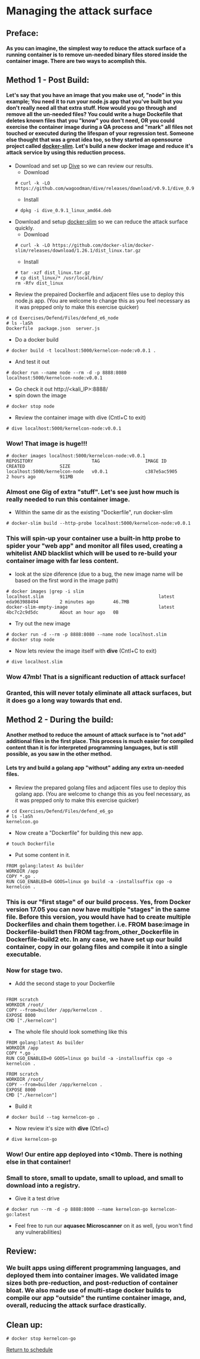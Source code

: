 # Managing the attack surface

## Preface: 
#### As you can imagine, the simplest way to reduce the attack surface of a running container is to remove un-needed binary files stored inside the container image. There are two ways to acomplish this.
## Method 1 - Post Build: 
#### Let's say that you have an image that you make use of, "__node__" in this example; You need it to run your node.js app that you've built but you don't really need all that extra stuff. How would you go through and remove all the un-needed files? You could write a huge __Dockefile__ that deletes known files that you "know" you don't need, OR you could exercise the container image during a QA process and "mark" all files not touched or executed during the lifespan of your regression test. Someone else thought that was a great idea too, so they started an opensource project called [docker-slim](https://github.com/docker-slim/docker-slim). Let's build a new docker image and reduce it's attack service by using this reduction process.
- Download and set up [Dive](https://github.com/wagoodman/dive) so we can review our results.
    - Download
    ```
    # curl -k -LO https://github.com/wagoodman/dive/releases/download/v0.9.1/dive_0.9.1_linux_amd64.deb
    ```  
    - Install
    ```
    # dpkg -i dive_0.9.1_linux_amd64.deb
    ```
- Download and setup [docker-slim](https://github.com/docker-slim/docker-slim) so we can reduce the attack surface quickly.
    - Download
    ```
    # curl -k -LO https://github.com/docker-slim/docker-slim/releases/download/1.26.1/dist_linux.tar.gz
    ```
    - Install
    ```
    # tar -xzf dist_linux.tar.gz
    # cp dist_linux/* /usr/local/bin/
    rm -Rfv dist_linux
    ```
- Review the prepaired Dockerfile and adjacent files use to deploy this node.js app. (You are welcome to change this as you feel necessary as it was prepped only to make this exercise quicker)
```
# cd Exercises/Defend/Files/defend_e6_node
# ls -laSh
Dockerfile  package.json  server.js
```
- Do a docker build
```
# docker build -t localhost:5000/kernelcon-node:v0.0.1 .
```
- And test it out
```
# docker run --name node --rm -d -p 8888:8080 localhost:5000/kernelcon-node:v0.0.1
```
- Go check it out http://<kali_IP>:8888/
- spin down the image
```
# docker stop node
```
- Review the container image with dive  (Cntl+C to exit)
```
# dive localhost:5000/kernelcon-node:v0.0.1
```
### Wow! That image is huge!!!
```
# docker images localhost:5000/kernelcon-node:v0.0.1
REPOSITORY                      TAG                 IMAGE ID            CREATED             SIZE
localhost:5000/kernelcon-node   v0.0.1              c387e5ac5905        2 hours ago         911MB
```
### Almost one Gig of extra "stuff". Let's see just how much is really needed to run this container image.
- Within the same dir as the existing "Dockerfile", run docker-slim
```
# docker-slim build --http-probe localhost:5000/kernelcon-node:v0.0.1
```
### This will spin-up your container use a built-in http probe to spider your "web app" and monitor all files used, creating a whitelist AND blacklist which will be used to re-build your container image with far less content.
- look at the size diference (due to a bug, the new image name will be based on the first word in the image path)
```
# docker images |grep -i slim
localhost.slim                                           latest              eda963988494        2 minutes ago       46.7MB
docker-slim-empty-image                                  latest              4bc7c2c9d5dc        About an hour ago   0B
```
- Try out the new image
```
# docker run -d --rm -p 8888:8080 --name node localhost.slim
# docker stop node
```
- Now lets review the image itself with __dive__ (Cntl+C to exit)
```
# dive localhost.slim
```
### Wow 47mb! That is a significant reduction of attack surface!
### Granted, this will never totaly eliminate all attack surfaces, but it does go a long way towards that end.

## Method 2 - During the build: 
#### Another method to reduce the amount of attack surface is to "not add" additional files in the first place. This process is much easier for compiled content than it is for interpreted programming languages, but is still possible, as you saw in the other method.

#### Lets try and build a golang app "without" adding any extra un-needed files.

- Review the prepared golang files and adjacent files use to deploy this golang app. (You are welcome to change this as you feel necessary, as it was prepped only to make this exercise quicker)
```
# cd Exercises/Defend/Files/defend_e6_go
# ls -laSh
kernelcon.go
```
- Now create a "Dockerfile" for building this new app.
```
# touch Dockerfile
```
- Put some content in it.
```
FROM golang:latest As builder
WORKDIR /app
COPY *.go .
RUN CGO_ENABLED=0 GOOS=linux go build -a -installsuffix cgo -o kernelcon .

```
### This is our "first stage" of our build process. Yes, from Docker version 17.05 you can now have multiple "stages" in the same file. Before this version, you would have had to create multiple Dockerfiles and chain them together. i.e. FROM base:image in Dockerfile-build1 then FROM tag:from_other_Dockerfile in Dockerfile-build2 etc. In any case, we have set up our build container, copy in our golang files and compile it into a single executable.

### Now for stage two.
- Add the second stage to your Dockerfile
```

FROM scratch  
WORKDIR /root/
COPY --from=builder /app/kernelcon .
EXPOSE 8000
CMD ["./kernelcon"] 
```
- The whole file should look something like this
```
FROM golang:latest As builder
WORKDIR /app
COPY *.go .
RUN CGO_ENABLED=0 GOOS=linux go build -a -installsuffix cgo -o kernelcon .

FROM scratch  
WORKDIR /root/
COPY --from=builder /app/kernelcon .
EXPOSE 8000
CMD ["./kernelcon"] 
```
- Build it
```
# docker build --tag kernelcon-go .
```
- Now review it's size with __dive__ (Ctrl+c)
```
# dive kernelcon-go
```
### Wow! Our entire app deployed into <10mb. There is nothing else in that container! 
### Small to store, small to update, small to upload, and small to download into a registry. 
- Give it a test drive
```
# docker run --rm -d -p 8888:8000 --name kernelcon-go kernelcon-go:latest
```
- Feel free to run our __aquasec Microscanner__ on it as well, (you won't find any vulnerabilities)

## Review:
### We built apps using different programming languages, and deployed them into container images. We validated image sizes both pre-reduction, and post-reduction of container bloat. We also made use of multi-stage docker builds to compile our app "outside" the runtime container image, and, overall, reducing the attack surface drastically.

## Clean up:
```
# docker stop kernelcon-go
```

[Return to schedule](../../Docs/SCHEDULE.md)
